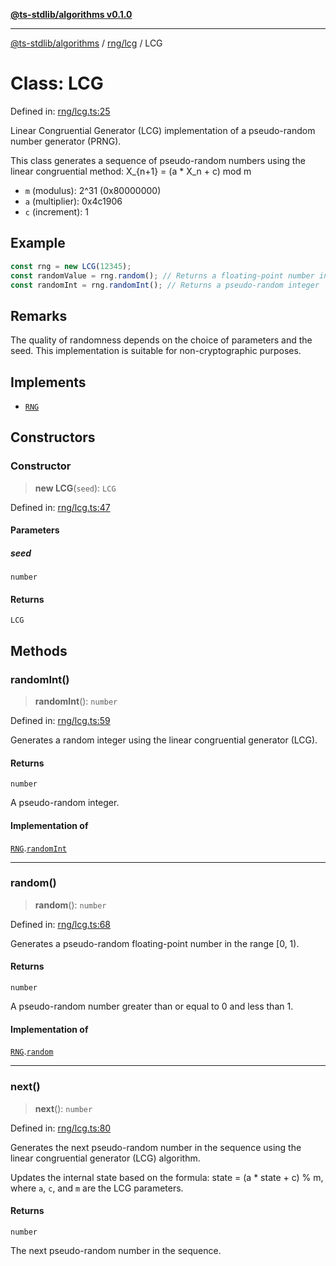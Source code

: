 [**@ts-stdlib/algorithms v0.1.0**](../../../README.md)

***

[@ts-stdlib/algorithms](../../../README.md) / [rng/lcg](../README.md) / LCG

# Class: LCG

Defined in: [rng/lcg.ts:25](https://github.com/gabaudette/ts-stdlib/blob/8e7816af16ba99a04cff637dfff9fab2e1e392d8/packages/algorithms/src/rng/lcg.ts#L25)

Linear Congruential Generator (LCG) implementation of a pseudo-random number generator (PRNG).

This class generates a sequence of pseudo-random numbers using the linear congruential method:
  X_{n+1} = (a * X_n + c) mod m

- `m` (modulus): 2^31 (0x80000000)
- `a` (multiplier): 0x4c1906
- `c` (increment): 1

## Example

```typescript
const rng = new LCG(12345);
const randomValue = rng.random(); // Returns a floating-point number in [0, 1)
const randomInt = rng.randomInt(); // Returns a pseudo-random integer
```

## Remarks

The quality of randomness depends on the choice of parameters and the seed.
This implementation is suitable for non-cryptographic purposes.

## Implements

- [`RNG`](../../interface/rng.interface/interfaces/RNG.md)

## Constructors

### Constructor

> **new LCG**(`seed`): `LCG`

Defined in: [rng/lcg.ts:47](https://github.com/gabaudette/ts-stdlib/blob/8e7816af16ba99a04cff637dfff9fab2e1e392d8/packages/algorithms/src/rng/lcg.ts#L47)

#### Parameters

##### seed

`number`

#### Returns

`LCG`

## Methods

### randomInt()

> **randomInt**(): `number`

Defined in: [rng/lcg.ts:59](https://github.com/gabaudette/ts-stdlib/blob/8e7816af16ba99a04cff637dfff9fab2e1e392d8/packages/algorithms/src/rng/lcg.ts#L59)

Generates a random integer using the linear congruential generator (LCG).

#### Returns

`number`

A pseudo-random integer.

#### Implementation of

[`RNG`](../../interface/rng.interface/interfaces/RNG.md).[`randomInt`](../../interface/rng.interface/interfaces/RNG.md#randomint)

***

### random()

> **random**(): `number`

Defined in: [rng/lcg.ts:68](https://github.com/gabaudette/ts-stdlib/blob/8e7816af16ba99a04cff637dfff9fab2e1e392d8/packages/algorithms/src/rng/lcg.ts#L68)

Generates a pseudo-random floating-point number in the range [0, 1).

#### Returns

`number`

A pseudo-random number greater than or equal to 0 and less than 1.

#### Implementation of

[`RNG`](../../interface/rng.interface/interfaces/RNG.md).[`random`](../../interface/rng.interface/interfaces/RNG.md#random)

***

### next()

> **next**(): `number`

Defined in: [rng/lcg.ts:80](https://github.com/gabaudette/ts-stdlib/blob/8e7816af16ba99a04cff637dfff9fab2e1e392d8/packages/algorithms/src/rng/lcg.ts#L80)

Generates the next pseudo-random number in the sequence using the linear congruential generator (LCG) algorithm.

Updates the internal state based on the formula: state = (a * state + c) % m,
where `a`, `c`, and `m` are the LCG parameters.

#### Returns

`number`

The next pseudo-random number in the sequence.
